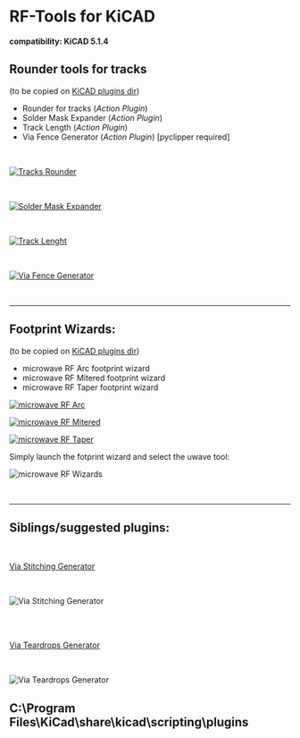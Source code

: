 # RF-Tools for KiCAD
**compatibility: KiCAD 5.1.4**

**<h2>Rounder tools for tracks</h2>**

(to be copied on [KiCAD plugins dir](https://github.com/KiCad/kicad-source-mirror/blob/master/Documentation/development/pcbnew-plugins.md#typical-plugin-structure--ppi_pi_struct))

* Rounder for tracks (*Action Plugin*)
* Solder Mask Expander (*Action Plugin*)
* Track Length (*Action Plugin*)
* Via Fence Generator (*Action Plugin*) [pyclipper required]

<br/>

[![Tracks Rounder](resources/tracks-rounder-preview.png?raw=true "Tracks Rounder")](resources/tracks-rounder.gif?raw=true "Tracks Rounder")

<br/>

[![Solder Mask Expander](resources/solder-mask-expander-preview.png?raw=true "Solder Mask Expander")](resources/solder-mask-expander.gif?raw=true "Solder Mask Expander")

<br/>

[![Track Lenght](resources/track-length-preview.png?raw=true "Track Lenght")](resources/track-length.png?raw=true "Track Lenght")

<br/>

[![Via Fence Generator](resources/via-fencing-preview.png?raw=true "Via Fence Generator")](resources/via-fencing.png?raw=true "Via Fence Generator")

<br/>
<hr>
<h2>Footprint Wizards:</h2>

(to be copied on [KiCAD plugins dir](https://github.com/KiCad/kicad-source-mirror/blob/master/Documentation/development/pcbnew-plugins.md#typical-plugin-structure--ppi_pi_struct))

* microwave RF Arc footprint wizard
* microwave RF Mitered footprint wizard
* microwave RF Taper footprint wizard


[![microwave RF Arc](resources/uwave-Arc-footprint-preview.png?raw=true "microwave RF Arc")](resources/uwave-Arc-footprint.gif?raw=true "microwave RF Arc")

[![microwave RF Mitered](resources/uwave-Mitered-footprint-preview.png?raw=true "microwave RF Mitered")](resources/uwave-Mitered-footprint.gif?raw=true "microwave RF Mitered")

[![microwave RF Taper](resources/uwave-Tamper-footprint-preview.png?raw=true "microwave RF Taper")](resources/uwave-Tamper-footprint.gif?raw=true "microwave RF Taper")

Simply launch the fotprint wizard and select the uwave tool:

![microwave RF Wizards](resources/uw-footprint-wizards.png?raw=true "microwave RF Wizards")

<br>
<hr>
<h2>Siblings/suggested plugins:</h2>
<br>

[Via Stitching Generator](https://github.com/easyw/kicad-action-scripts)

<br>

![Via Stitching Generator](resources/extras/stitching-vias-help.png?raw=true "via stitching")

<br>
<br>

[Via Teardrops Generator](https://github.com/NilujePerchut/kicad_scripts)

<br>

![Via Teardrops Generator](resources/extras/teardrops-help.png?raw=true "teardrops")

## C:\Program Files\KiCad\share\kicad\scripting\plugins